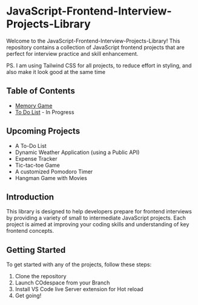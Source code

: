 # JavaScript-Frontend-Interview-Projects-Library

Welcome to the JavaScript-Frontend-Interview-Projects-Library! This repository contains a collection of JavaScript frontend projects that are perfect for interview practice and skill enhancement.

PS. I am using Tailwind CSS for all projects, to reduce effort in styling, and also make it look good at the same time

## Table of Contents
- [Memory Game](https://github.com/abhirupa-tech/JavaScript-Frontend-Interview-Projects-Library/tree/main/Memory-Game)
- [To Do List]() - In Progress

## Upcoming Projects
- A To-Do List
- Dynamic Weather Application (using a Public API)
- Expense Tracker
- Tic-tac-toe Game
- A customized Pomodoro Timer
- Hangman Game with Movies



## Introduction
This library is designed to help developers prepare for frontend interviews by providing a variety of small to intermediate JavaScript projects. Each project is aimed at improving your coding skills and understanding of key frontend concepts.

## Getting Started
To get started with any of the projects, follow these steps:
1. Clone the repository
2. Launch COdespace from your Branch
3. Install VS Code live Server extension for Hot reload
4. Get going!